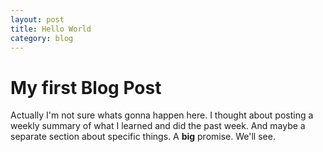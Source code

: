 ```yaml
---
layout: post
title: Hello World
category: blog
---
```


# My first Blog Post
Actually I'm not sure whats gonna happen here. 
I thought about posting a weekly summary of what I learned and did the past week.
And maybe a separate section about specific things. 
A **big** promise.
We'll see.
